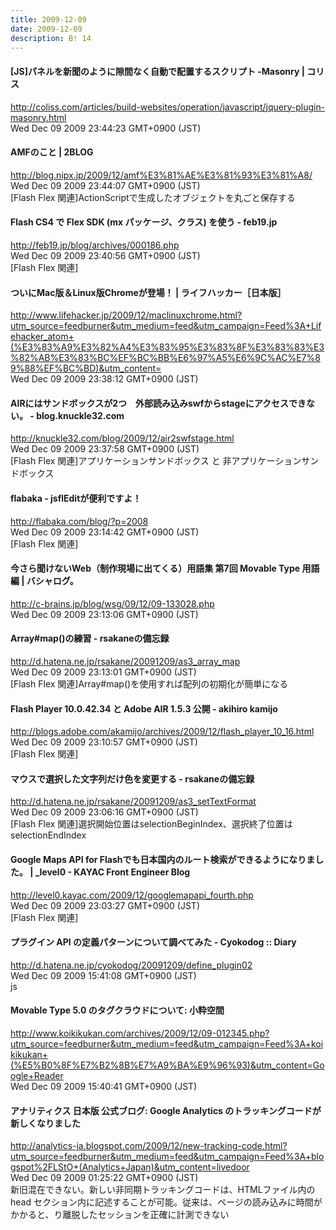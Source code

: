 ```yaml
---
title: 2009-12-09
date: 2009-12-09
description: B! 14
---
```


####   [JS]パネルを新聞のように隙間なく自動で配置するスクリプト -Masonry | コリス
http://coliss.com/articles/build-websites/operation/javascript/jquery-plugin-masonry.html<br>
Wed Dec 09 2009 23:44:23 GMT+0900 (JST)<br>


#### AMFのこと | 2BLOG
http://blog.nipx.jp/2009/12/amf%E3%81%AE%E3%81%93%E3%81%A8/<br>
Wed Dec 09 2009 23:44:07 GMT+0900 (JST)<br>
[Flash Flex 関連]ActionScriptで生成したオブジェクトを丸ごと保存する


#### Flash CS4 で Flex SDK (mx パッケージ、クラス) を使う - feb19.jp
http://feb19.jp/blog/archives/000186.php<br>
Wed Dec 09 2009 23:40:56 GMT+0900 (JST)<br>
[Flash Flex 関連]


#### ついにMac版＆Linux版Chromeが登場！ | ライフハッカー［日本版］
http://www.lifehacker.jp/2009/12/maclinuxchrome.html?utm_source=feedburner&utm_medium=feed&utm_campaign=Feed%3A+Lifehacker_atom+(%E3%83%A9%E3%82%A4%E3%83%95%E3%83%8F%E3%83%83%E3%82%AB%E3%83%BC%EF%BC%BB%E6%97%A5%E6%9C%AC%E7%89%88%EF%BC%BD)&utm_content=<br>
Wed Dec 09 2009 23:38:12 GMT+0900 (JST)<br>


#### AIRにはサンドボックスが2つ　外部読み込みswfからstageにアクセスできない。 - blog.knuckle32.com
http://knuckle32.com/blog/2009/12/air2swfstage.html<br>
Wed Dec 09 2009 23:37:58 GMT+0900 (JST)<br>
[Flash Flex 関連]アプリケーションサンドボックス と 非アプリケーションサンドボックス


#### flabaka - jsflEditが便利ですよ！
http://flabaka.com/blog/?p=2008<br>
Wed Dec 09 2009 23:14:42 GMT+0900 (JST)<br>
[Flash Flex 関連]


#### 今さら聞けないWeb（制作現場に出てくる）用語集 第7回 Movable Type 用語編 | バシャログ。
http://c-brains.jp/blog/wsg/09/12/09-133028.php<br>
Wed Dec 09 2009 23:13:06 GMT+0900 (JST)<br>


#### Array#map()の練習 - rsakaneの備忘録
http://d.hatena.ne.jp/rsakane/20091209/as3_array_map<br>
Wed Dec 09 2009 23:13:01 GMT+0900 (JST)<br>
[Flash Flex 関連]Array#map()を使用すれば配列の初期化が簡単になる


#### Flash Player 10.0.42.34 と Adobe AIR 1.5.3 公開 - akihiro kamijo
http://blogs.adobe.com/akamijo/archives/2009/12/flash_player_10_16.html<br>
Wed Dec 09 2009 23:10:57 GMT+0900 (JST)<br>
[Flash Flex 関連]


#### マウスで選択した文字列だけ色を変更する - rsakaneの備忘録
http://d.hatena.ne.jp/rsakane/20091209/as3_setTextFormat<br>
Wed Dec 09 2009 23:06:16 GMT+0900 (JST)<br>
[Flash Flex 関連]選択開始位置はselectionBeginIndex、選択終了位置はselectionEndIndex


#### Google Maps API for Flashでも日本国内のルート検索ができるようになりました。 | _level0 - KAYAC Front Engineer Blog
http://level0.kayac.com/2009/12/googlemapapi_fourth.php<br>
Wed Dec 09 2009 23:03:27 GMT+0900 (JST)<br>
[Flash Flex 関連]


#### プラグイン API の定義パターンについて調べてみた - Cyokodog :: Diary
http://d.hatena.ne.jp/cyokodog/20091209/define_plugin02<br>
Wed Dec 09 2009 15:41:08 GMT+0900 (JST)<br>
js


#### Movable Type 5.0 のタグクラウドについて: 小粋空間
http://www.koikikukan.com/archives/2009/12/09-012345.php?utm_source=feedburner&utm_medium=feed&utm_campaign=Feed%3A+koikikukan+(%E5%B0%8F%E7%B2%8B%E7%A9%BA%E9%96%93)&utm_content=Google+Reader<br>
Wed Dec 09 2009 15:40:41 GMT+0900 (JST)<br>


#### アナリティクス 日本版 公式ブログ: Google Analytics のトラッキングコードが新しくなりました
http://analytics-ja.blogspot.com/2009/12/new-tracking-code.html?utm_source=feedburner&utm_medium=feed&utm_campaign=Feed%3A+blogspot%2FLStO+(Analytics+Japan)&utm_content=livedoor<br>
Wed Dec 09 2009 01:25:22 GMT+0900 (JST)<br>
新旧混在できない。新しい非同期トラッキングコードは、HTMLファイル内の head セクション内に記述することが可能。従来は、ページの読み込みに時間がかかると、り離脱したセッションを正確に計測できない


